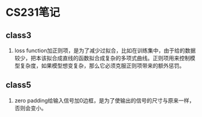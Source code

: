 # CS231笔记
## class3
1. loss function加正则项，是为了减少过拟合，比如在训练集中，由于给的数据较少，把本该拟合成直线的函数拟合成复杂的多项式曲线。正则项用来控制模型复杂度，如果模型想变复杂，那么它必须克服正则项带来的额外惩罚。
## class5
1. zero padding给输入信号加0边框，是为了使输出的信号的尺寸与原来一样，否则会变小。